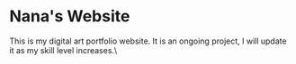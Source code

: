 # Nana's Website

This is my digital art portfolio website. It is an ongoing project, I will update it as my skill level increases.\
